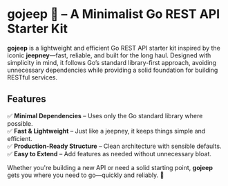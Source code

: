 # gojeep 🚙 – A Minimalist Go REST API Starter Kit

**gojeep** is a lightweight and efficient Go REST API starter kit inspired by the iconic **jeepney**—fast, reliable, and built for the long haul. Designed with simplicity in mind, it follows Go’s standard library-first approach, avoiding unnecessary dependencies while providing a solid foundation for building RESTful services.

## Features

✅ **Minimal Dependencies** – Uses only the Go standard library where possible.  
✅ **Fast & Lightweight** – Just like a jeepney, it keeps things simple and efficient.  
✅ **Production-Ready Structure** – Clean architecture with sensible defaults.  
✅ **Easy to Extend** – Add features as needed without unnecessary bloat.

Whether you're building a new API or need a solid starting point, **gojeep** gets you where you need to go—quickly and reliably. 🚀
